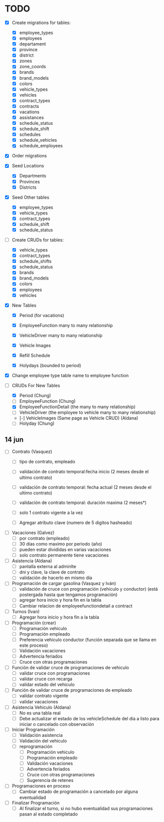 # TODO

- [x] Create migrations for tables:
  - [x] employee_types
  - [x] employees
  - [x] departament
  - [x] province
  - [x] district
  - [x] zones
  - [x] zone_coords
  - [x] brands
  - [x] brand_models
  - [x] colors
  - [x] vehicle_types
  - [x] vehicles
  - [x] contract_types
  - [x] contracts
  - [x] vacations
  - [x] assistances
  - [x] schedule_status
  - [x] schedule_shift
  - [x] schedules
  - [x] schedule_vehicles
  - [x] schedule_employees

- [x] Order migrations

- [x] Seed Locations
  - [x] Departments
  - [x] Provinces
  - [x] Districts

- [x] Seed Other tables
  - [x] employee_types
  - [x] vehicle_types
  - [x] contract_types
  - [x] schedule_shift
  - [x] schedule_status

- [ ] Create CRUDs for tables:
  - [x] vehicle_types
  - [x] contract_types
  - [x] schedule_shifts
  - [x] schedule_status
  - [x] brands
  - [x] brand_models
  - [x] colors
  - [x] employees
  - [x] vehicles

- [x] New Tables
  - [x] Period (for vacations)

  - [x] EmployeeFunction many to many relationship
  - [x] VehicleDriver many to many relationship
  - [x] Vehicle Images
  - [x] Refill Schedule
  - [x] Holydays (bounded to period)

- [x] Change employee type table name to employee function

- [ ] CRUDs For New Tables
  - [x] Period (Chung)
  - [ ] EmployeeFunction (Chung)
  - [x] EmployeeFunctionDetail (the many to many relationship)
  - [ ] VehicleDriver (the employee to vehicle many to many relationship)
  - [-] VehicleImages (Same page as Vehicle CRUD) (Aldana)
  - [ ] Holyday (Chung)

## 14 jun

- [ ] Contrato (Vasquez)
  - [ ] tipo de contrato, empleado
  - [ ] validación de contrato temporal:fecha inicio (2 meses desde el ultimo contrato)
  - [ ] validación de contrato temporal: fecha actual (2 meses desde el ultimo contrato)
  - [ ] validación de contrato temporal: duración maxima (2 meses*)

  - [ ] solo 1 contrato vigente a la vez
  - [ ] Agregar atributo clave (numero de 5 digitos hasheado)

- [ ] Vacaciones (Galvez)
  - [ ] por contrato (empleado)
  - [ ] 30 días como maximo por periodo (año)
  - [ ] pueden estar divididas en varias vacaciones
  - [ ] solo contrato permanente tiene vacaciones

- [ ] Asistencia (Aldana)
  - [ ] pantalla externa al adminlte
  - [ ] dni y clave, la clave de contrato
  - [ ] validación de hacerlo en mismo día

- [ ] Programación de cargar gasolina (Vasquez y Iván)
  - [ ] validación de cruce con programación (vehiculo y conductor) (está postergada hasta que tengamos programación)
  - [ ] agregar hora inicio y hora fin en la tabla
  - [ ] Cambiar relacion de employeefunctiondetail a contract

- [ ] Turnos (Ivan)
  - [ ] Agregar hora inicio y hora fin a la tabla

- [ ] Programación (crear)
  - [ ] Programación vehiculo
  - [ ] Programación empleado
  - [ ] Preferencia vehiculo conductor (función separada que se llama en este proceso)
  - [ ] Validación vacaciones
  - [ ] Advertencia feriados
  - [ ] Cruce con otras programaciones

- [ ] Función de validar cruce de programaciones de vehiculo
  - [ ] validar cruce con programaciones
  - [ ] validar cruce con recarga
  - [ ] validar estado del vehiculo

- [ ] Función de validar cruce de programaciones de empleado
  - [ ] validar contrato vigente
  - [ ] validar vacaciones
  
- [ ] Asistencia Vehiculo (Aldana)
  - [ ] No es una tabla real
  - [ ] Debe actualizar el estado de los vehicleSchedule del día a listo para iniciar o cancelado con observación
  
- [ ] Iniciar Programación
  - [ ] Validación asistencia
  - [ ] Validación del vehiculo
  - [ ] reprogramación
    - [ ] Programación vehiculo
    - [ ] Programación empleado
    - [ ] Validación vacaciones
    - [ ] Advertencia feriados
    - [ ] Cruce con otras programaciones
    - [ ] Sugerencia de retenes

- [ ] Programaciones en proceso
  - [ ] Cambiar estado de programación a cancelado por alguna eventualidad

- [ ] Finalizar Programación
  - [ ] Al finalizar el turno, si no hubo eventualidad sus programaciones pasan al estado completado

